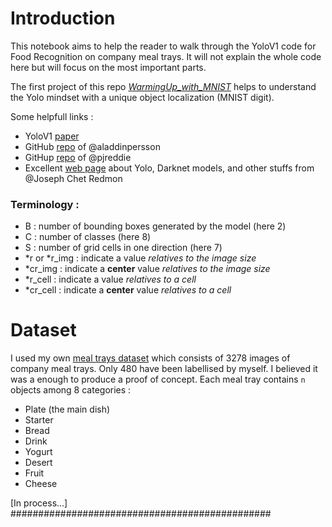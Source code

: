 # Introduction
This notebook aims to help the reader to walk through the YoloV1 code for Food Recognition on company meal trays. It will not explain the whole code here but will focus on the most important parts.

The first project of this repo *[WarmingUp_with_MNIST](https://github.com/E-delweiss/Food_Recognition/tree/main/WarmingUp_with_MNIST)* helps to understand the Yolo mindset with a unique object localization (MNIST digit). 

Some helpfull links :
* YoloV1 [paper](https://arxiv.org/pdf/1506.02640.pdf)
* GitHub [repo](https://github.com/aladdinpersson/Machine-Learning-Collection/tree/master/ML/Pytorch/object_detection) of @aladdinpersson
* GitHup [repo](https://github.com/pjreddie/darknet) of @pjreddie
* Excellent [web page](https://pjreddie.com/darknet/yolo/) about Yolo, Darknet models, and other stuffs from @Joseph Chet Redmon


### Terminology :
* B : number of bounding boxes generated by the model (here 2)
* C : number of classes (here 8)
* S : number of grid cells in one direction (here 7)
* \*r or \*r_img : indicate a value *relatives to the image size*
* \*cr_img : indicate a **center** value *relatives to the image size*
* \*r_cell : indicate a value *relatives to a cell*
* \*cr_cell : indicate a **center** value *relatives to a cell*

# Dataset
I used my own [meal trays dataset](https://github.com/E-delweiss/mealtray_dataset) which consists of 3278 images of company meal trays. Only 480 have been labellised by myself. I believed it was a enough to produce a proof of concept. Each meal tray contains `n` objects among 8 categories :
* Plate (the main dish)
* Starter
* Bread
* Drink
* Yogurt
* Desert
* Fruit
* Cheese


[In process...]
###############################################
